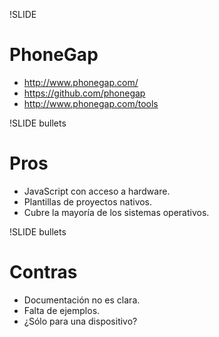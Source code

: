 !SLIDE
# PhoneGap #
* <a href="http://www.phonegap.com/">http://www.phonegap.com/</a>
* <a href="https://github.com/phonegap">https://github.com/phonegap</a>
* <a href="http://www.phonegap.com/tools">http://www.phonegap.com/tools</a>

!SLIDE bullets
# Pros #
* JavaScript con acceso a hardware.
* Plantillas de proyectos nativos.
* Cubre la mayoría de los sistemas operativos.

!SLIDE bullets
# Contras #
* Documentación no es clara.
* Falta de ejemplos.
* ¿Sólo para una dispositivo?
